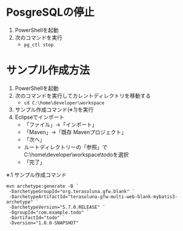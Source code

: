 # PosgreSQLの停止

1. PowerShellを起動
2. 次のコマンドを実行
    - `pg_ctl stop`

# サンプル作成方法

1. PowerShellを起動
2. 次のコマンドを実行してカレントディレクトリを移動する
    - `cd C:\home\developer\workspace`
3. サンプル作成コマンド(※.1)を実行
4. Eclipseでインポート
    - 「ファイル」->「インポート」
    - 「Maven」->「既存 Mavenプロジェクト」
    - 「次へ」
    - ルートディレクトリーの「参照」でC:\home\developer\workspace\todoを選択
    - 「完了」

※.1 サンプル作成コマンド

```
mvn archetype:generate -B `
 -DarchetypeGroupId="org.terasoluna.gfw.blank" `
 -DarchetypeArtifactId="terasoluna-gfw-multi-web-blank-mybatis3-archetype" `
 -DarchetypeVersion="5.7.0.RELEASE" `
 -DgroupId="com.example.todo" `
 -DartifactId="todo" `
 -Dversion="1.0.0-SNAPSHOT"
```